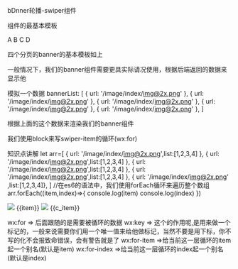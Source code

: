 bDnner轮播-swiper组件


组件的最基本模板

<swiper>
    <swiper-item>
        <text>A</text>    
    </swiper-item>
        <swiper-item>
        <text>B</text>    
    </swiper-item>
        <swiper-item>
        <text>C</text>    
    </swiper-item>
        <swiper-item>
        <text>D</text>    
    </swiper-item>
</swiper>

四个分页的banner的基本模板如上

一般情况下，我们的banner组件需要更具实际请况使用，根据后端返回的数据来显示他

模拟一个数据
bannerList: [
      { url: '/image/index/img@2x.png' },
      { url: '/image/index/img@2x.png' },
      { url: '/image/index/img@2x.png' },
      { url: '/image/index/img@2x.png' },
      { url: '/image/index/img@2x.png' },
]

根据上面的这个数据来渲染我们的banner组件

我们使用block来写swiper-item的循环(wx:for)

知识点讲解
let arr=[
      { url: '/image/index/img@2x.png',list:[1,2,3,4] },
      { url: '/image/index/img@2x.png',list:[1,2,3,4] },
      { url: '/image/index/img@2x.png',list:[1,2,3,4] },
      { url: '/image/index/img@2x.png',list:[1,2,3,4] },
      { url: '/image/index/img@2x.png' ,list:[1,2,3,4]},
]
//在es6的语法中，我们使用forEach循环来遍历整个数组
arr.forEach((item,index)=>{
    console.log(item)
    console.log(index)
})

<!-- 错误示范 -->
<swiper>
    <block wx:for='{{bannerList}}' wx:key='item.url' >
        <!-- item:  { url: '/image/index/img@2x.png',list:[1,2,3,4] }-->
        <swiper-item>
            <block wx:for='{{item.list}}'>
                <!-- item:[1,2,3,4]     -->
                <image src='{{item.url}}'></image>      <!--会报错 当前的item指的是list,list下面没有url这个对象 -->
                <text>{{item}}</text>    
            </block>
        </swiper-item>
    </block>
</swiper>


<!-- 正确 -->
<swiper>
    <block wx:for='{{bannerList}}' wx:key='item.url' wx:for-item='f_item' wx:for-index='f_index'>
        <!-- f_item:  { url: '/image/index/img@2x.png',list:[1,2,3,4] } -->
        <swiper-item>
            <block wx:for='{{f_item.list}}' wx:for-item='c_item' wx:for-index='c_index' wx:key='c_item'>
                <!-- f_item:{ url: '/image/index/img@2x.png',list:[1,2,3,4] }-->
                <!-- c_index:list:[1,2,3,4]-->
                <image src='{{f_item.url}}'></image>     
                <text>{{c_item}}</text>    
            </block>
        </swiper-item>
    </block>
</swiper>



wx:for =>  后面跟随的是需要被循环的数据
wx:key =>  这个的作用呢,是用来做一个标记的，一般来说需要你们用一个唯一值来给他做标记，当然不要是用下标，你不写的化不会报致命错误，会有警告就是了
wx:for-item     =>给当前这一层循环的item起一个别名(默认是item)
wx:for-index    =>给当前这一层循环的index起一个别名(默认是index)







